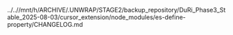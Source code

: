 ../..//mnt/h/ARCHIVE/.UNWRAP/STAGE2/backup_repository/DuRi_Phase3_Stable_2025-08-03/cursor_extension/node_modules/es-define-property/CHANGELOG.md